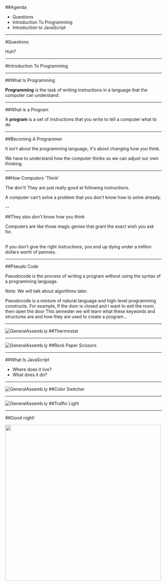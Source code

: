 ##Agenda

* Questions
* Introduction To Programming
* Introduction to JavaScript

---

#Questions

Huh?

---

#Introduction To Programming

---

##What Is Programming

__Programming__ is the task of writing instructions in a language that the computer can understand.

---

##What is a Program

A __program__ is a set of instructions that you write to tell a computer what to do

---

##Becoming A Programmer

It isn't about the programming language, it's about changing how you think.

We have to understand how the computer thinks so we can adjust our own thinking.

---

##How Computers 'Think'

The don't! They are just really good at following instructions.

A computer can't solve a problem that you don't know how to solve already.

--

##They also don't know how you think

Computers are like those magic genies that grant the exact wish you ask for.<br/><br/>

If you don't give the right instructions, you end up dying under a million dollars worth of pennies.

---

##Pseudo Code

Pseudocode is the process of writing a program without using the syntax of a programming language.

Note:
We will talk about algorithms later.

Pseudocode is a mixture of natural language and high-level programming constructs. For example,
If the door is closed and I want to exit the room, then open the door
This semester we will learn what these keywords and structures are and how they are used to create a program…

---

![GeneralAssemb.ly](../img/icons/code_along.png)
##Thermostat

---

![GeneralAssemb.ly](../img/icons/exercise_icon_md.png)
##Rock Paper Scissors

---

##What Is JavaScript

* Where does it live?
* What does it do?

---
![GeneralAssemb.ly](../img/icons/code_along.png)
##Color Switcher

---

![GeneralAssemb.ly](../img/icons/code_along.png)
##Traffic Light

---

##Good night!

<img src="../img/unit_1/dancing.gif" width="500px">
